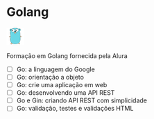 # Golang 
<p align="left"> <a href="https://golang.org" target="_blank" rel="noreferrer"> <img src="https://raw.githubusercontent.com/devicons/devicon/master/icons/go/go-original.svg" alt="go" width="40" height="40"/> </a> </p>

Formação em Golang fornecida pela Alura

- [ ] Go: a linguagem do Google
- [ ] Go: orientação a objeto
- [ ] Go: crie uma aplicação em web
- [ ] Go: desenvolvendo uma API REST
- [ ] Go e Gin: criando API REST com simplicidade
- [ ] Go: validação, testes e validações HTML
